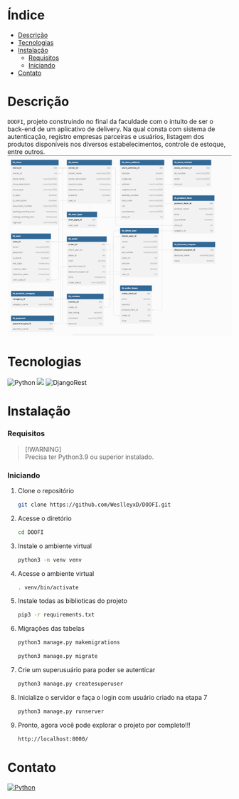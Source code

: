 # Índice
- [Descrição](#descrição)
- [Tecnologias](#tecnologias)
- [Instalação](#instalação)
  - [Requisitos](#requisitos)
  - [Iniciando](#iniciando)
- [Contato](#contato)


# Descrição
`DOOFI`, projeto construindo no final da faculdade com o intuito de ser o back-end de um aplicativo de delivery. Na qual consta com sistema de autenticação, registro empresas parceiras e usuários, listagem dos produtos disponíveis nos diversos estabelecimentos, controle de estoque, entre outros. <br>
![Alt text](image.png)


# Tecnologias
  <div style="display: inline-block">
    <img src="https://img.shields.io/badge/python-3670A0?style=for-the-badge&logo=python&logoColor=ffdd54" alt="Python">
    <img src="https://img.shields.io/badge/Django-092E20?style=for-the-badge&logo=django&logoColor=green">
    <img src="https://img.shields.io/badge/django%20rest-ff1709?style=for-the-badge&logo=django&logoColor=white" alt="DjangoRest">
  </div>


# Instalação
  ### Requisitos
  > [!WARNING]\
  > Precisa ter Python3.9 ou superior instalado.
  
  ### Iniciando
  
  1. Clone o repositório
     ```sh
     git clone https://github.com/WeslleyxD/DOOFI.git
     ```
  2. Acesse o diretório
     ```sh
     cd DOOFI
     ```
  3. Instale o ambiente virtual
     ```sh
     python3 -m venv venv
     ```
  4. Acesse o ambiente virtual
     ```sh
     . venv/bin/activate
     ```
  5. Instale todas as biblioticas do projeto
     ```sh
     pip3 -r requirements.txt
     ```
  6. Migrações das tabelas
     ```sh
     python3 manage.py makemigrations
     ```
     ```sh
     python3 manage.py migrate
     ```
  7. Crie um superusuário para poder se autenticar
     ```sh
     python3 manage.py createsuperuser
     ```
  8. Inicialize o servidor e faça o login com usuário criado na etapa 7
     ```sh
     python3 manage.py runserver
     ```
  9. Pronto, agora você pode explorar o projeto por completo!!!
     ```sh
     http://localhost:8000/
     ```


# Contato
  <div style="display: inline-block">
    <a href="www.linkedin.com/in/weslley-pablo" target="_blank"><img src="https://img.shields.io/badge/LinkedIn-0077B5?style=for-the-badge&logo=linkedin&logoColor=white" alt="Python"></a>
  </div>
